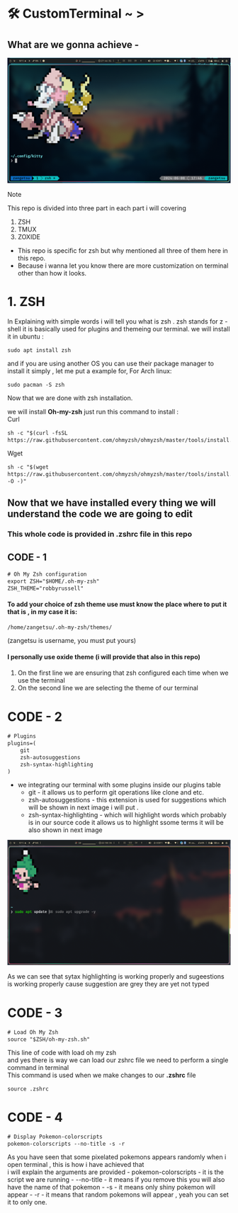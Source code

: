 # 🛠 CustomTerminal ~ >
## What are we gonna achieve -
![](Assets/Images/Screenshot_08-Jun_17-46-31_27791.png)

> [!NOTE]
> This repo is divided into three part in each part i will covering
> 1. ZSH
> 1. TMUX
> 1. ZOXIDE
> - This repo is specific for zsh but why mentioned all three of them here in this repo.
> - Because i wanna let you know there are more customization on terminal other than how it looks.

# 1. ZSH
In Explaining with simple words i will tell you what is zsh . zsh stands for z - shell it is basically used for plugins and themeing our terminal.
we will install it in ubuntu :
```
sudo apt install zsh
```
and if you are using another OS you can use their package manager to install it simply , let me put a example for, 
For Arch linux:
```
sudo pacman -S zsh
```
Now that we are done with zsh installation.

we will install **Oh-my-zsh** just run this command to install :\
Curl
```
sh -c "$(curl -fsSL https://raw.githubusercontent.com/ohmyzsh/ohmyzsh/master/tools/install.sh)"
```
Wget
```
sh -c "$(wget https://raw.githubusercontent.com/ohmyzsh/ohmyzsh/master/tools/install.sh -O -)"
```

## Now that we have installed every thing we will understand the code we are going to edit 
### This whole code is provided in .zshrc file in this repo

## CODE - 1
```.zshrc
# Oh My Zsh configuration
export ZSH="$HOME/.oh-my-zsh"
ZSH_THEME="robbyrussell"
```
#### To add your choice of zsh theme use must know the place where to put it that is , in my case it is:
```
/home/zangetsu/.oh-my-zsh/themes/
```
(zangetsu is username, you must put yours)
#### I personally use oxide theme (i will provide that also in this repo)
#### 
1. On the first line we are ensuring that zsh configured each time when we use the terminal
1. On the second line we are selecting the theme of our terminal

# CODE - 2
```.zshrc
# Plugins
plugins=(
    git
    zsh-autosuggestions
    zsh-syntax-highlighting
)
```
- we integrating our terminal with some plugins inside our plugins table
  - git - it allows us to perform git operations like clone and etc.
  - zsh-autosuggestions - this extension is used for suggestions which will be shown in next image i will put .
  - zsh-syntax-highlighting - which will highlight words which probably is in our source code it allows us to highlight ssome terms it will be also shown in next image

![](Assets/Images/Screenshot_08-Jun_22-50-34_27015.png)

As we can see that sytax highlighting is working properly and sugeestions is working properly cause suggestion are grey they are yet not typed

# CODE - 3
```.zshrc
# Load Oh My Zsh
source "$ZSH/oh-my-zsh.sh"
```

This line of code with load oh my zsh\
and yes there is way we can load our zshrc file we need to perform a single command in terminal\
This command is used when we make changes to our **.zshrc** file

```
source .zshrc
```
# CODE - 4
```.zshrc
# Display Pokemon-colorscripts
pokemon-colorscripts --no-title -s -r
```
As you have seen that some pixelated pokemons appears randomly when i open terminal , this is how i have achieved that\
i will explain the arguments are provided
    - pokemon-colorscripts - it is the script we are running
    - --no-title - it means if you remove this you will also have the name of that pokemon
    - -s - it means only shiny pokemon will appear
    - -r - it means that random pokemons will appear , yeah you can set it to only one.


